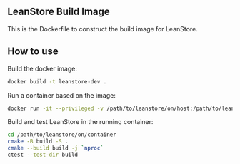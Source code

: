 ## LeanStore Build Image

This is the Dockerfile to construct the build image for LeanStore.

## How to use

Build the docker image:

```sh
docker build -t leanstore-dev .
```

Run a container based on the image:

```sh
docker run -it --privileged -v /path/to/leanstore/on/host:/path/to/leanstore/on/container leanstore-dev bash
```

Build and test LeanStore in the running container:

```sh
cd /path/to/leanstore/on/container
cmake -B build -S .
cmake --build build -j `nproc`
ctest --test-dir build
```
